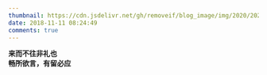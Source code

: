 ```yaml
---
thumbnail: https://cdn.jsdelivr.net/gh/removeif/blog_image/img/2020/20201030172738.png
date: 2018-11-11 08:24:49
comments: true
---
```


**来而不往非礼也**  
**畅所欲言，有留必应**
